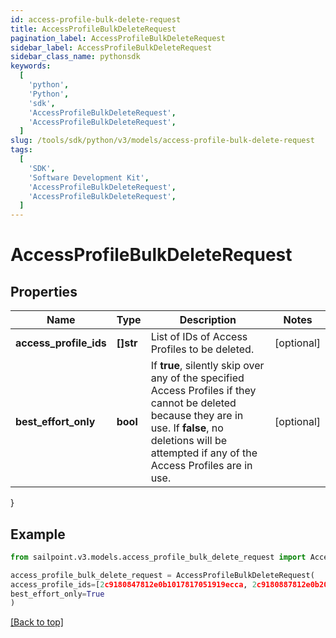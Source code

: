 ```yaml
---
id: access-profile-bulk-delete-request
title: AccessProfileBulkDeleteRequest
pagination_label: AccessProfileBulkDeleteRequest
sidebar_label: AccessProfileBulkDeleteRequest
sidebar_class_name: pythonsdk
keywords:
  [
    'python',
    'Python',
    'sdk',
    'AccessProfileBulkDeleteRequest',
    'AccessProfileBulkDeleteRequest',
  ]
slug: /tools/sdk/python/v3/models/access-profile-bulk-delete-request
tags:
  [
    'SDK',
    'Software Development Kit',
    'AccessProfileBulkDeleteRequest',
    'AccessProfileBulkDeleteRequest',
  ]
---
```


# AccessProfileBulkDeleteRequest

## Properties

| Name | Type | Description | Notes |
| --- | --- | --- | --- |
| **access_profile_ids** | **[]str** | List of IDs of Access Profiles to be deleted. | [optional] |
| **best_effort_only** | **bool** | If **true**, silently skip over any of the specified Access Profiles if they cannot be deleted because they are in use. If **false**, no deletions will be attempted if any of the Access Profiles are in use. | [optional] |

}

## Example

```python
from sailpoint.v3.models.access_profile_bulk_delete_request import AccessProfileBulkDeleteRequest

access_profile_bulk_delete_request = AccessProfileBulkDeleteRequest(
access_profile_ids=[2c9180847812e0b1017817051919ecca, 2c9180887812e0b201781e129f151816],
best_effort_only=True
)

```

[[Back to top]](#)

